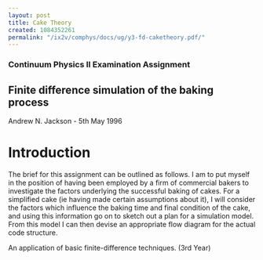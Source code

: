 ```yaml
---
layout: post
title: Cake Theory
created: 1084352261
permalink: "/ix2v/comphys/docs/ug/y3-fd-caketheory.pdf/"
---
```

### Continuum Physics II Examination Assignment
## Finite difference simulation of the baking process
Andrew N. Jackson - 5th May 1996
# Introduction
The brief for this assignment can be outlined as follows. I am to put myself in the position of having been employed by a firm of commercial bakers to investigate the factors underlying the successful baking of cakes. For a simplified cake (ie having made certain assumptions about it), I will consider the factors which influence the baking time and final condition of the cake, and using this information go on to sketch out a plan for a simulation model. From this model I can then devise an appropriate flow diagram for the actual code structure.

An application of basic finite-difference techniques. (3rd Year)
